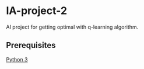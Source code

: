 # IA-project-2
AI project for getting optimal with q-learning algorithm.


## Prerequisites
[Python 3](https://www.python.org/download/releases/3.0/)

